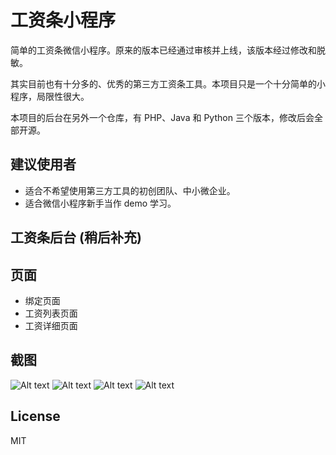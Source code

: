 # 工资条小程序
简单的工资条微信小程序。原来的版本已经通过审核并上线，该版本经过修改和脱敏。

其实目前也有十分多的、优秀的第三方工资条工具。本项目只是一个十分简单的小程序，局限性很大。

本项目的后台在另外一个仓库，有 PHP、Java 和 Python 三个版本，修改后会全部开源。

## 建议使用者
- 适合不希望使用第三方工具的初创团队、中小微企业。
- 适合微信小程序新手当作 demo 学习。

## 工资条后台 (稍后补充)


## 页面

- 绑定页面
- 工资列表页面
- 工资详细页面

## 截图

![Alt text](./screenshot/01.png?raw=true)
![Alt text](./screenshot/02.png?raw=true)
![Alt text](./screenshot/03.png?raw=true)
![Alt text](./screenshot/04.png?raw=true)

## License
MIT